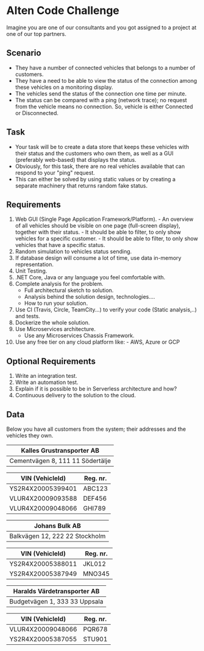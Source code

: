 # Alten Code Challenge

Imagine you are one of our consultants and you got assigned to a project at one of our top partners.

## Scenario
	
* They have a number of connected vehicles that belongs to a number of customers.  
* They have a need to be able to view the status of the connection among these vehicles on a monitoring display.  
* The vehicles send the status of the connection one time per minute.  
* The status can be compared with a ping (network trace); no request from the vehicle means no connection. So, vehicle is either Connected or Disconnected.

## Task

* Your task will be to create a data store that keeps these vehicles with their status and the customers who own them, as well as a GUI (preferably web-based) that displays the status.  
* Obviously, for this task, there are no real vehicles available that can respond to your "ping" request.  
* This can either be solved by using static values or ​​by creating a separate machinery that returns random fake status.

## Requirements

1. Web GUI (Single Page Application Framework/Platform).
		 - An overview of all vehicles should be visible on one page (full-screen display), together with their status.
		 - It should be able to filter, to only show vehicles for a specific customer.
		 - It should be able to filter, to only show vehicles that have a specific status.
2. Random simulation to vehicles status sending.
3. If database design will consume a lot of time, use data in-memory representation.
4. Unit Testing.
5. .NET Core, Java or any language you feel comfortable with.
6. Complete analysis for the problem.
	- Full architectural sketch to solution.
	- Analysis behind the solution design, technologies....
	- How to run your solution.
7. Use CI (Travis, Circle, TeamCity...) to verify your code (Static analysis,..) and tests.
8. Dockerize the whole solution.
9. Use Microservices architecture.
	- Use any Microservices Chassis Framework.
10. Use any free tier on any cloud platform like: - AWS, Azure or GCP

## Optional Requirements

1.	Write an integration test.
2. Write an automation test.
3. Explain if it is possible to be in Serverless architecture and how?
4. Continuous delivery to the solution to the cloud.

##  Data
Below you have all customers from the system; their addresses and the vehicles they own.


| Kalles Grustransporter AB        |
|----------------------------------|
| Cementvägen 8, 111 11 Södertälje |

| VIN (VehicleId)     |  Reg. nr.   |
|---------------------|-------------|
| YS2R4X20005399401   | ABC123      |
| VLUR4X20009093588   | DEF456      |
| VLUR4X20009048066   | GHI789      |



| Johans Bulk AB                   |
|----------------------------------|
| Balkvägen 12, 222 22 Stockholm   |

| VIN (VehicleId)      | Reg. nr.  |
|----------------------|-----------|
| YS2R4X20005388011    |JKL012     |
| YS2R4X20005387949    |MNO345     |



| Haralds Värdetransporter AB      |
|----------------------------------|
| Budgetvägen 1, 333 33 Uppsala    |

| VIN (VehicleId)     | Reg. nr.   |
|---------------------|------------|
| VLUR4X20009048066   | PQR678     |
| YS2R4X20005387055   | STU901     |
